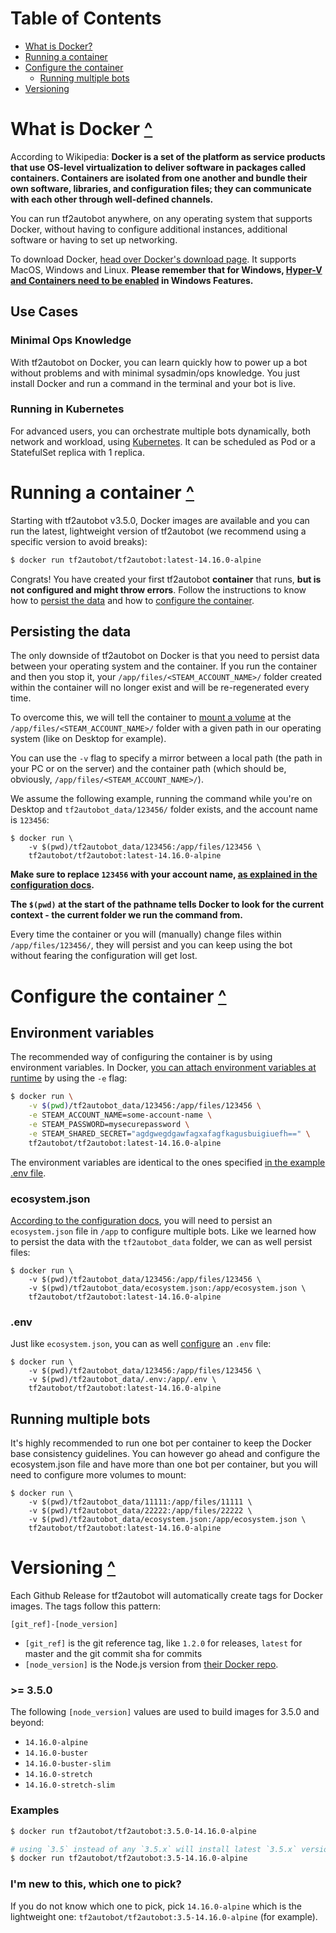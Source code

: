 <!--- Sidebar --->
# Table of Contents
- [What is Docker?](#what-is-docker-)
- [Running a container](#running-a-container-)
- [Configure the container](#configure-the-container-)
    - [Running multiple bots](#running-multiple-bots)
- [Versioning](#versioning-)
<!--- Sidebar --->

# What is Docker [^](#table-of-contents)

According to Wikipedia: **Docker is a set of the platform as service products that use OS-level virtualization to deliver software in packages called containers. Containers are isolated from one another and bundle their own software, libraries, and configuration files; they can communicate with each other through well-defined channels.**

You can run tf2autobot anywhere, on any operating system that supports Docker, without having to configure additional instances, additional software or having to set up networking.

To download Docker, [head over Docker's download page](https://docs.docker.com/get-docker/). It supports MacOS, Windows and Linux. **Please remember that for Windows, [Hyper-V and Containers need to be enabled](https://docs.docker.com/docker-for-windows/install/#system-requirements) in Windows Features.**

## Use Cases

### Minimal Ops Knowledge

With tf2autobot on Docker, you can learn quickly how to power up a bot without problems and with minimal sysadmin/ops knowledge. You just install Docker and run a command in the terminal and your bot is live.

### Running in Kubernetes

For advanced users, you can orchestrate multiple bots dynamically, both network and workload, using [Kubernetes](https://kubernetes.io/). It can be scheduled as Pod or a StatefulSet replica with 1 replica.

# Running a container [^](#table-of-contents)

Starting with tf2autobot v3.5.0, Docker images are available and you can run the latest, lightweight version of tf2autobot (we recommend using a specific version to avoid breaks):

```bash
$ docker run tf2autobot/tf2autobot:latest-14.16.0-alpine
```

Congrats! You have created your first tf2autobot **container** that runs, **but is not configured and might throw errors**. Follow the instructions to know how to [persist the data](#persisting-the-data) and how to [configure the container](#configure-the-container).

## Persisting the data

The only downside of tf2autobot on Docker is that you need to persist data between your operating system and the container. If you run the container and then you stop it, your `/app/files/<STEAM_ACCOUNT_NAME>/` folder created within the container will no longer exist and will be re-regenerated every time.

To overcome this, we will tell the container to [mount a volume](https://docs.docker.com/storage/volumes/) at the `/app/files/<STEAM_ACCOUNT_NAME>/` folder with a given path in our operating system (like on Desktop for example).

You can use the `-v` flag to specify a mirror between a local path (the path in your PC or on the server) and the container path (which should be, obviously, `/app/files/<STEAM_ACCOUNT_NAME>/`).

We assume the following example, running the command while you're on Desktop and `tf2autobot_data/123456/` folder exists, and the account name is `123456`:

```
$ docker run \
    -v $(pwd)/tf2autobot_data/123456:/app/files/123456 \
    tf2autobot/tf2autobot:latest-14.16.0-alpine
```

**Make sure to replace `123456` with your account name, [as explained in the configuration docs](https://github.com/TF2Autobot/tf2autobot/wiki/Configure-your-options.json-file#using-the-config-generator).**

**The `$(pwd)` at the start of the pathname tells Docker to look for the current context - the current folder we run the command from.**

Every time the container or you will (manually) change files within `/app/files/123456/`, they will persist and you can keep using the bot without fearing the configuration will get lost.

# Configure the container [^](#table-of-contents)

## Environment variables

The recommended way of configuring the container is by using environment variables. In Docker, [you can attach environment variables at runtime](https://docs.docker.com/compose/environment-variables/#set-environment-variables-in-containers) by using the `-e` flag:

```bash
$ docker run \
    -v $(pwd)/tf2autobot_data/123456:/app/files/123456 \
    -e STEAM_ACCOUNT_NAME=some-account-name \
    -e STEAM_PASSWORD=mysecurepassword \
    -e STEAM_SHARED_SECRET="agdgwegdgawfagxafagfkagusbuigiuefh==" \
    tf2autobot/tf2autobot:latest-14.16.0-alpine
```

The environment variables are identical to the ones specified [in the example .env file](https://github.com/TF2Autobot/tf2autobot/wiki/Configuring-the-bot#bot-credentials).

### ecosystem.json

[According to the configuration docs](https://github.com/TF2Autobot/tf2autobot/wiki/Configuring-the-bot), you will need to persist an `ecosystem.json` file in `/app` to configure multiple bots. Like we learned how to persist the data with the `tf2autobot_data` folder, we can as well persist files:

```
$ docker run \
    -v $(pwd)/tf2autobot_data/123456:/app/files/123456 \
    -v $(pwd)/tf2autobot_data/ecosystem.json:/app/ecosystem.json \
    tf2autobot/tf2autobot:latest-14.16.0-alpine
```

### .env

Just like `ecosystem.json`, you can as well [configure](https://github.com/TF2Autobot/tf2autobot/wiki/Configuring-the-bot#--windows) an `.env` file:

```
$ docker run \
    -v $(pwd)/tf2autobot_data/123456:/app/files/123456 \
    -v $(pwd)/tf2autobot_data/.env:/app/.env \
    tf2autobot/tf2autobot:latest-14.16.0-alpine
```

## Running multiple bots

It's highly recommended to run one bot per container to keep the Docker base consistency guidelines. You can however go ahead and configure the ecosystem.json file and have more than one bot per container, but you will need to configure more volumes to mount:

```
$ docker run \
    -v $(pwd)/tf2autobot_data/11111:/app/files/11111 \
    -v $(pwd)/tf2autobot_data/22222:/app/files/22222 \
    -v $(pwd)/tf2autobot_data/ecosystem.json:/app/ecosystem.json \
    tf2autobot/tf2autobot:latest-14.16.0-alpine
```

# Versioning [^](#table-of-contents)

Each Github Release for tf2autobot will automatically create tags for Docker images. The tags follow this pattern:

```
[git_ref]-[node_version]
```

- `[git_ref]` is the git reference tag, like `1.2.0` for releases, `latest` for master and the git commit sha for commits
- `[node_version]` is the Node.js version from [their Docker repo](https://hub.docker.com/_/node/).

### >= 3.5.0

The following `[node_version]` values are used to build images for 3.5.0 and beyond:
- `14.16.0-alpine`
- `14.16.0-buster`
- `14.16.0-buster-slim`
- `14.16.0-stretch`
- `14.16.0-stretch-slim`

### Examples

```bash
$ docker run tf2autobot/tf2autobot:3.5.0-14.16.0-alpine
```

```bash
# using `3.5` instead of any `3.5.x` will install latest `3.5.x` version
$ docker run tf2autobot/tf2autobot:3.5-14.16.0-alpine
```

### I'm new to this, which one to pick?

If you do not know which one to pick, pick `14.16.0-alpine` which is the lightweight one: `tf2autobot/tf2autobot:3.5-14.16.0-alpine` (for example).